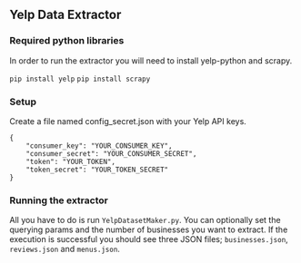 ## Yelp Data Extractor

### Required python libraries

In order to run the extractor you will need to install yelp-python and scrapy.

```pip install yelp```
```pip install scrapy```

### Setup

Create a file named config_secret.json with your Yelp API keys.

```
{
    "consumer_key": "YOUR_CONSUMER_KEY",
    "consumer_secret": "YOUR_CONSUMER_SECRET",
    "token": "YOUR_TOKEN",
    "token_secret": "YOUR_TOKEN_SECRET"
}
```

### Running the extractor

All you have to do is run ```YelpDatasetMaker.py```. You can optionally set the querying params 
and the number of businesses you want to extract. If the execution is successful you should
see three JSON files; ```businesses.json```, ```reviews.json``` and ```menus.json```.